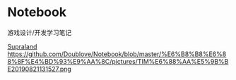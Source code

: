 # Notebook
游戏设计/开发学习笔记

[Supraland](https://github.com/Doublove/Notebook/blob/master/%E6%B8%B8%E6%88%8F%E4%BD%93%E9%AA%8C/Supraland)
https://github.com/Doublove/Notebook/blob/master/%E6%B8%B8%E6%88%8F%E4%BD%93%E9%AA%8C/pictures/TIM%E6%88%AA%E5%9B%BE20190821131527.png
